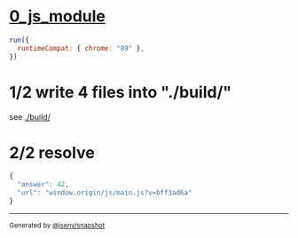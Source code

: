 # [0_js_module](../../script_type_module.test.mjs#L23)

```js
run({
  runtimeCompat: { chrome: "89" },
})
```

# 1/2 write 4 files into "./build/"

see [./build/](./build/)

# 2/2 resolve

```js
{
  "answer": 42,
  "url": "window.origin/js/main.js?v=bff3ad6a"
}
```
---

<sub>
  Generated by <a href="https://github.com/jsenv/core/tree/main/packages/independent/snapshot">@jsenv/snapshot</a>
</sub>